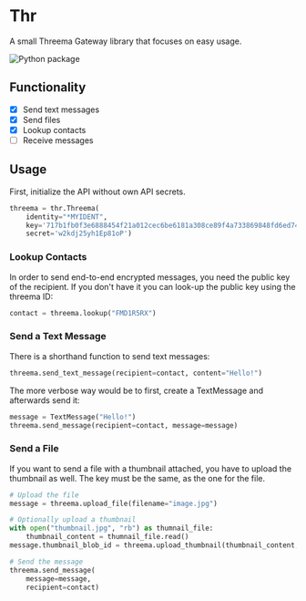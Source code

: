 # Thr
A small Threema Gateway library that focuses on easy usage.

![Python package](https://github.com/coffeemakr/python-thr/workflows/Python%20package/badge.svg)

## Functionality

 - [x] Send text messages
 - [x] Send files
 - [x] Lookup contacts
 - [ ] Receive messages

## Usage
First, initialize the API without own API secrets.
```py
threema = thr.Threema(
    identity="*MYIDENT", 
    key='717b1fb0f3e6888454f21a012cec6be6181a308ce89f4a733869848fd6ed74bb', 
    secret='w2kdj25yh1Ep81oP')
```

### Lookup Contacts
In order to send end-to-end encrypted messages, you need the public key of the recipient. If you don't have it you can look-up the public key using the threema ID:
```py
contact = threema.lookup("FMD1R5RX")
```

### Send a Text Message
There is a shorthand function to send text messages:
```py
threema.send_text_message(recipient=contact, content="Hello!")
```

The more verbose way would be to first, create a TextMessage and afterwards send it:
```py
message = TextMessage("Hello!")
threema.send_message(recipient=contact, message=message)
```

### Send a File
If you want to send a file with a thumbnail attached, you have to upload the thumbnail as well.
The key must be the same, as the one for the file.

```py
# Upload the file
message = threema.upload_file(filename="image.jpg")

# Optionally upload a thumbnail
with open("thumbnail.jpg", "rb") as thumnail_file:
    thumbnail_content = thumnail_file.read()
message.thumbnail_blob_id = threema.upload_thumbnail(thumbnail_content, key=message.key)

# Send the message
threema.send_message(
    message=message, 
    recipient=contact)
```
